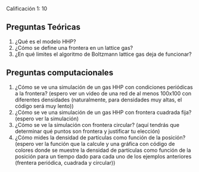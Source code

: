 Calificación 1: 10

## Preguntas Teóricas

1. ¿Qué es el modelo HHP? 
2. ¿Cómo se define una frontera en un lattice gas? 
3. ¿En qué limites el algoritmo de Boltzmann lattice gas deja de funcionar?

## Preguntas computacionales

1. ¿Cómo se ve una simulación de un gas HHP con condiciones periódicas a la frontera? (espero ver un video de una red de al menos 100x100 con diferentes densidades (naturalmente, para densidades muy altas, el código será muy lento))
2. ¿Cómo se ve una simulación de un gas HHP con frontera cuadrada fija? (espero ver la simulación)
3. ¿Cómo se ve la simulación con frontera circular? (aquí tendrás que determinar qué puntos son frontera y justificar tu elección)
4. ¿Cómo mides la densidad de partículas como función de la posición? (espero ver la función que la calcule y una gráfica con código de colores donde se muestre la densidad de partículas como función de la posición para un tiempo dado para cada uno de los ejemplos anteriores (frentera periódica, cuadrada y circular))
